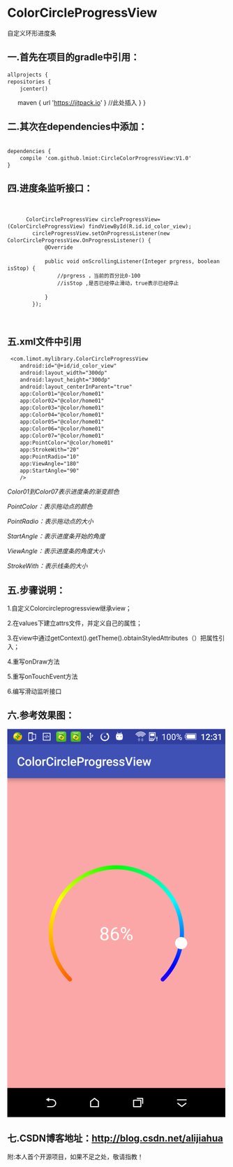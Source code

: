# ColorCircleProgressView
  自定义环形进度条
  
  

## 一.首先在项目的gradle中引用：

    allprojects {
    repositories {
        jcenter()
        maven { url 'https://jitpack.io' } //此处插入 
        }
    }



## 二.其次在dependencies中添加：

<pre><code>
dependencies {
    compile 'com.github.lmiot:CircleColorProgressView:V1.0'
}
</code></pre>


## 四.进度条监听接口：
<pre><code>

      ColorCircleProgressView circleProgressView= (ColorCircleProgressView) findViewById(R.id.id_color_view);
        circleProgressView.setOnProgressListener(new ColorCircleProgressView.OnProgressListener() {
            @Override
            
            public void onScrollingListener(Integer prgress, boolean isStop) {
                //prgress ，当前的百分比0-100
                //isStop ,是否已经停止滑动，true表示已经停止

            }
        });


</code></pre>

## 五.xml文件中引用

     <com.limot.mylibrary.ColorCircleProgressView
        android:id="@+id/id_color_view"
        android:layout_width="300dp"
        android:layout_height="300dp"
        android:layout_centerInParent="true"
        app:Color01="@color/home01"
        app:Color02="@color/home01"
        app:Color03="@color/home01"
        app:Color04="@color/home01"
        app:Color05="@color/home01"
        app:Color06="@color/home01"
        app:Color07="@color/home01"
        app:PointColor="@color/home01"
        app:StrokeWith="20"
        app:PointRadio="10"
        app:ViewAngle="180"
        app:StartAngle="90"
        />



*Color01到Color07表示进度条的渐变颜色*

*PointColor：表示拖动点的颜色*

*PointRadio：表示拖动点的大小*

*StartAngle：表示进度条开始的角度*

*ViewAngle：表示进度条的角度大小*

*StrokeWith：表示线条的大小*

## 五.步骤说明：

1.自定义Colorcircleprogressview继承view； 

2.在values下建立attrs文件，并定义自己的属性； 

3.在view中通过getContext().getTheme().obtainStyledAttributes（）把属性引入； 

4.重写onDraw方法 

5.重写onTouchEvent方法 

6.编写滑动监听接口

## 六.参考效果图：

![](https://github.com/alijiahua/CircleColorProgressView/blob/master/savaimg/circleCorlorBg.png)


## 七.CSDN博客地址：http://blog.csdn.net/alijiahua 

附:本人首个开源项目，如果不足之处，敬请指教！
